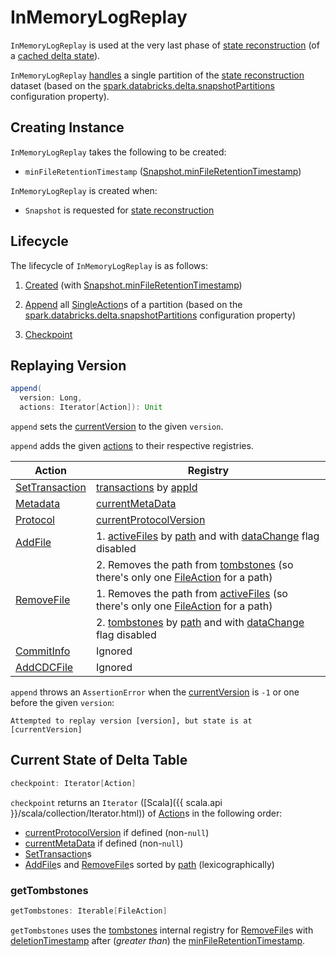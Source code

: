 # InMemoryLogReplay

`InMemoryLogReplay` is used at the very last phase of [state reconstruction](Snapshot.md#stateReconstruction) (of a [cached delta state](Snapshot.md#cachedState)).

`InMemoryLogReplay` [handles](#append) a single partition of the [state reconstruction](Snapshot.md#stateReconstruction) dataset (based on the [spark.databricks.delta.snapshotPartitions](configuration-properties/DeltaSQLConf.md#DELTA_SNAPSHOT_PARTITIONS) configuration property).

## Creating Instance

`InMemoryLogReplay` takes the following to be created:

* <span id="minFileRetentionTimestamp"> `minFileRetentionTimestamp` ([Snapshot.minFileRetentionTimestamp](Snapshot.md#minFileRetentionTimestamp))

`InMemoryLogReplay` is created when:

* `Snapshot` is requested for [state reconstruction](Snapshot.md#stateReconstruction)

## Lifecycle

The lifecycle of `InMemoryLogReplay` is as follows:

1. [Created](#creating-instance) (with [Snapshot.minFileRetentionTimestamp](Snapshot.md#minFileRetentionTimestamp))

1. [Append](#append) all [SingleAction](SingleAction.md)s of a partition (based on the [spark.databricks.delta.snapshotPartitions](configuration-properties/DeltaSQLConf.md#DELTA_SNAPSHOT_PARTITIONS) configuration property)

1. [Checkpoint](#checkpoint)

## <span id="append"> Replaying Version

```scala
append(
  version: Long,
  actions: Iterator[Action]): Unit
```

`append` sets the [currentVersion](#currentVersion) to the given `version`.

`append` adds the given [actions](Action.md) to their respective registries.

Action   | Registry
---------|----------
 [SetTransaction](SetTransaction.md) | [transactions](#transactions) by [appId](SetTransaction.md#appId)
 [Metadata](Metadata.md) | [currentMetaData](#currentMetaData)
 [Protocol](Protocol.md) | [currentProtocolVersion](#currentProtocolVersion)
 [AddFile](AddFile.md) | 1. [activeFiles](#activeFiles) by [path](FileAction.md#path) and with [dataChange](AddFile.md#dataChange) flag disabled
 &nbsp;                | 2. Removes the path from [tombstones](#tombstones) (so there's only one [FileAction](FileAction.md) for a path)
 [RemoveFile](RemoveFile.md) | 1. Removes the path from [activeFiles](#activeFiles) (so there's only one [FileAction](FileAction.md) for a path)
 &nbsp;                | 2. [tombstones](#tombstones) by [path](FileAction.md#path) and with [dataChange](AddFile.md#dataChange) flag disabled
 [CommitInfo](CommitInfo.md) | Ignored
 [AddCDCFile](AddCDCFile.md) | Ignored

`append` throws an `AssertionError` when the [currentVersion](#currentVersion) is `-1` or one before the given `version`:

```text
Attempted to replay version [version], but state is at [currentVersion]
```

## <span id="checkpoint"> Current State of Delta Table

```scala
checkpoint: Iterator[Action]
```

`checkpoint` returns an `Iterator` ([Scala]({{ scala.api }}/scala/collection/Iterator.html)) of [Action](Action.md)s in the following order:

* [currentProtocolVersion](#currentProtocolVersion) if defined (non-``null``)
* [currentMetaData](#currentMetaData) if defined (non-``null``)
* [SetTransaction](#transactions)s
* [AddFile](#activeFiles)s and [RemoveFile](#getTombstones)s sorted by [path](FileAction.md#path) (lexicographically)

### <span id="getTombstones"> getTombstones

```scala
getTombstones: Iterable[FileAction]
```

`getTombstones` uses the [tombstones](#tombstones) internal registry for [RemoveFile](RemoveFile.md)s with [deletionTimestamp](RemoveFile.md#deletionTimestamp) after (_greater than_) the [minFileRetentionTimestamp](#minFileRetentionTimestamp).
